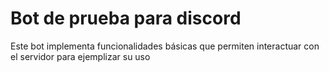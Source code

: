 # Bot de prueba para discord
Este bot implementa funcionalidades básicas que permiten interactuar con el servidor para ejemplizar su uso